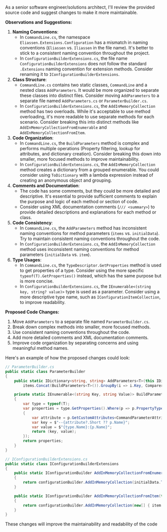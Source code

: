 As a senior software engineer/solutions architect, I'll review the provided source code and suggest changes to make it more maintainable.

**Observations and Suggestions:**

1. **Naming Conventions**:
	* In `CommandLine.cs`, the namespace `Eliassen.Extensions.Configuration` has a mismatch in naming conventions (`Eliassen` vs. `Iliassen` in the file name). It's better to stick to a consistent naming convention throughout the project.
	* In `ConfigurationBuilderExtensions.cs`, the file name `ConfigurationBuilderExtensions` does not follow the standard `.Extensions` naming convention for extension methods. Consider renaming it to `IConfigurationBuilderExtensions`.
2. **Class Structure**:
	* `CommandLine.cs` contains two static classes, `CommandLine` and a nested class `AddParameters`. It would be more organized to separate these classes into distinct files. Consider moving `AddParameters` to a separate file named `AddParameters.cs` or `ParameterBuilder.cs`.
	* In `ConfigurationBuilderExtensions.cs`, the `AddInMemoryCollection` method has two overloads. While it's acceptable to use method overloading, it's more readable to use separate methods for each scenario. Consider breaking this into distinct methods like `AddInMemoryCollectionFromEnumerable` and `AddInMemoryCollectionFromItem`.
3. **Code Organization**:
	* In `CommandLine.cs`, the `BuildParameters` method is complex and performs multiple operations (Property filtering, lookup for attributes, and dictionary creation). Consider breaking this down into smaller, more focused methods to improve maintainability.
	* In `ConfigurationBuilderExtensions.cs`, the `AddInMemoryCollection` method creates a dictionary from a grouped enumerable. You could consider using `ToDictionary` with a lambda expression instead of creating an anonymous object and grouping.
4. **Comments and Documentation**:
	* The code has some comments, but they could be more detailed and descriptive. It's essential to provide sufficient comments to explain the purpose and logic of each method or section of code.
	* Consider using XML documentation comments (`/// <summary>`) to provide detailed descriptions and explanations for each method or class.
5. **Code Consistency**:
	* In `CommandLine.cs`, the `AddParameters` method has inconsistent naming conventions for method parameters (`items` vs. `initialData`). Try to maintain consistent naming conventions throughout the code.
	* In `ConfigurationBuilderExtensions.cs`, the `AddInMemoryCollection` method uses inconsistent naming conventions for method parameters (`initialData` vs. `item`).
6. **Type Usages**:
	* In `CommandLine.cs`, the `TypeDescriptor.GetProperties` method is used to get properties of a type. Consider using the more specific `typeof(T).GetProperties()` instead, which has the same purpose but is more concise.
	* In `ConfigurationBuilderExtensions.cs`, the `IEnumerable<(string key, string? value)>` type is used as a parameter. Consider using a more descriptive type name, such as `IConfigurationItemCollection`, to improve readability.

**Proposed Code Changes:**

1. Move `AddParameters` to a separate file named `ParameterBuilder.cs`.
2. Break down complex methods into smaller, more focused methods.
3. Use consistent naming conventions throughout the code.
4. Add more detailed comments and XML documentation comments.
5. Improve code organization by separating concerns and using meaningful method names.

Here's an example of how the proposed changes could look:
```csharp
// ParameterBuilder.cs
public static class ParameterBuilder
{
    public static IDictionary<string, string> AddParameters<T>(this IDictionary<string, string> items) =>
        items.Concat(BuildParameters<T>()).GroupBy(i => i.Key, Comparer).ToDictionary(i => i.Key, i => i.First().Value, Comparer);

    private static IEnumerable<(string Key, string Value)> BuildParameters<T>()
    {
        var type = typeof(T);
        var properties = type.GetProperties().Where(p => p.PropertyType == typeof(string)).Select(p =>
        {
            var attribute = p.GetCustomAttributes<CommandParameterAttribute>().FirstOrDefault();
            var key = $"--{attribute?.Short ?? p.Name}";
            var value = $"{type.Name}:{p.Name}";
            return (key, value);
        });
        return properties;
    }
}

// IConfigurationBuilderExtensions.cs
public static class IConfigurationBuilderExtensions
{
    public static IConfigurationBuilder AddInMemoryCollectionFromEnumerable(this IConfigurationBuilder configurationBuilder, IEnumerable<(string key, string? value)> initialData)
    {
        return configurationBuilder.AddInMemoryCollection(initialData.ToDictionary(i => i.Key, i => i.Value));
    }

    public static IConfigurationBuilder AddInMemoryCollectionFromItem(this IConfigurationBuilder configurationBuilder, (string key, string? value) item, params (string key, string? value)[] initialData)
    {
        return configurationBuilder.AddInMemoryCollection(new[] { item }.Concat(initialData));
    }
}
```
These changes will improve the maintainability and readability of the code